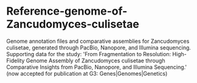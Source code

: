 # Reference-genome-of-Zancudomyces-culisetae
Genome annotation files and comparative assemblies for Zancudomyces culisetae, generated through PacBio, Nanopore, and Illumina sequencing. Supporting data for the study: 'From Fragmentation to Resolution: High-Fidelity Genome Assembly of Zancudomyces culisetae through Comparative Insights from PacBio, Nanopore, and Illumina Sequencing.' (now accepted for publication at G3: Genes|Genomes|Genetics)
